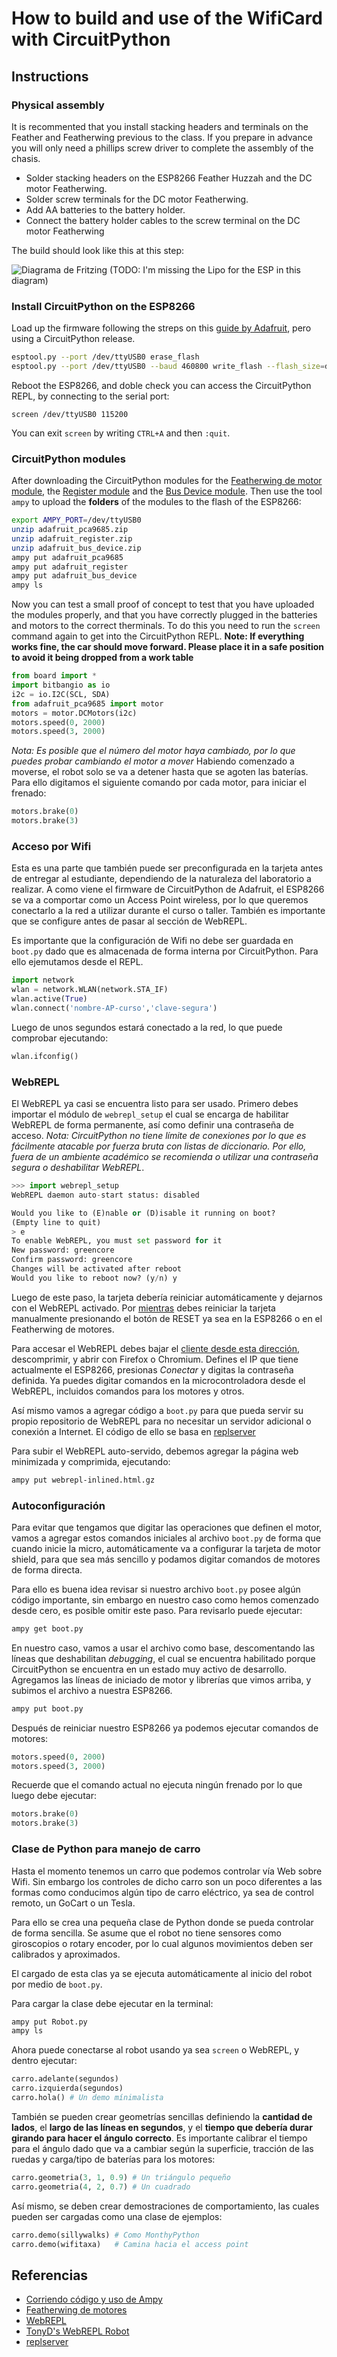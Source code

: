 # How to build and use of the WifiCard with CircuitPython

## Instructions
### Physical assembly

It is recommented that you install stacking headers and terminals on the Feather and Featherwing previous to the class. If you prepare in advance you will only need a phillips screw driver to complete the assembly of the chasis.

- Solder stacking headers on the ESP8266 Feather Huzzah and the DC motor Featherwing.
- Solder screw terminals for the DC motor Featherwing.
- Add AA batteries to the battery holder.
- Connect the battery holder cables to the screw terminal on the DC motor Featherwing

The build should look like this at this step:

![Diagrama de Fritzing](https://github.com/fede2cr/CircuitPython_WifiCar/blob/master/doc/Diagrama%20conexiones%20-%20Wifi%20Car.png)
(TODO: I'm missing the Lipo for the ESP in this diagram)

### Install CircuitPython on the ESP8266

Load up the firmware following the streps on this [guide by Adafruit](https://learn.adafruit.com/micropython-basics-how-to-load-micropython-on-a-board/?view=all#esp8266), pero using a CircuitPython release.

```bash
esptool.py --port /dev/ttyUSB0 erase_flash
esptool.py --port /dev/ttyUSB0 --baud 460800 write_flash --flash_size=detect 0 adafruit-circuitpython-feather_huzzah-0.9.0.bin
```
Reboot the ESP8266, and doble check you can access the CircuitPython REPL, by connecting to the serial port:
```
screen /dev/ttyUSB0 115200
```
You can exit `screen` by writing ``CTRL+A`` and then ``:quit``.

### CircuitPython modules

After downloading the CircuitPython modules for the [Featherwing de motor module](https://github.com/adafruit/Adafruit_CircuitPython_PCA9685/releases), the [Register module](https://github.com/adafruit/Adafruit_CircuitPython_Register/releases) and the [Bus Device module](https://github.com/adafruit/Adafruit_CircuitPython_BusDevice/releases). Then use the tool ``ampy`` to upload the **folders** of the modules to the flash of the ESP8266:

```bash
export AMPY_PORT=/dev/ttyUSB0
unzip adafruit_pca9685.zip
unzip adafruit_register.zip
unzip adafruit_bus_device.zip
ampy put adafruit_pca9685
ampy put adafruit_register
ampy put adafruit_bus_device
ampy ls
```
Now you can test a small proof of concept to test that you have uploaded the modules properly, and that you have correctly plugged in the batteries and motors to the correct therminals. To do this you need to run the `screen` command again to get into the CircuitPython REPL.
**Note: If everything works fine, the car should move forward. Please place it in a safe position to avoid it being dropped from a work table**
```python
from board import *
import bitbangio as io
i2c = io.I2C(SCL, SDA)
from adafruit_pca9685 import motor
motors = motor.DCMotors(i2c)
motors.speed(0, 2000)
motors.speed(3, 2000)
```
*Nota: Es posible que el número del motor haya cambiado, por lo que puedes probar cambiando el motor a mover*
Habiendo comenzado a moverse, el robot solo se va a detener hasta que se agoten las baterías. Para ello digitamos el siguiente comando por cada motor, para iniciar el frenado:
```python
motors.brake(0)
motors.brake(3)
```

### Acceso por Wifi
Esta es una parte que también puede ser preconfigurada en la tarjeta antes de entregar al estudiante, dependiendo de la naturaleza del laboratorio a realizar.
A como viene el firmware de CircuitPython de Adafruit, el ESP8266 se va a comportar como un Access Point wireless, por lo que queremos conectarlo a la red a utilizar durante el curso o taller. También es importante que se configure antes de pasar al sección de WebREPL.

Es importante que la configuración de Wifi no debe ser guardada en `boot.py` dado que es almacenada de forma interna por CircuitPython. Para ello ejemutamos desde el REPL.

```python
import network
wlan = network.WLAN(network.STA_IF)
wlan.active(True)
wlan.connect('nombre-AP-curso','clave-segura')
```
Luego de unos segundos estará conectado a la red, lo que puede comprobar ejecutando:
```python
wlan.ifconfig()
```

### WebREPL
El WebREPL ya casi se encuentra listo para ser usado. Primero debes importar el módulo de `webrepl_setup` el cual se encarga de habilitar WebREPL de forma permanente, así como definir una contraseña de acceso. *Nota: CircuitPython no tiene límite de conexiones por lo que es fácilmente atacable por fuerza bruta con listas de diccionario. Por ello, fuera de un ambiente académico se recomienda o utilizar una contraseña segura o deshabilitar WebREPL*.


```python
>>> import webrepl_setup
WebREPL daemon auto-start status: disabled

Would you like to (E)nable or (D)isable it running on boot?
(Empty line to quit)
> e
To enable WebREPL, you must set password for it
New password: greencore
Confirm password: greencore
Changes will be activated after reboot
Would you like to reboot now? (y/n) y

```

Luego de este paso, la tarjeta debería reiniciar automáticamente y dejarnos con el WebREPL activado. Por [mientras](https://github.com/adafruit/circuitpython/issues/98) debes reiniciar la tarjeta manualmente presionando el botón de RESET ya sea en la ESP8266 o en el Featherwing de motores.

Para accesar el WebREPL debes bajar el [cliente desde esta dirección](https://github.com/micropython/webrepl/archive/master.zip), descomprimir, y abrir con Firefox o Chromium. Defines el IP que tiene actualmente el ESP8266, presionas *Conectar* y digitas la contraseña definida. Ya puedes digitar comandos en la microcontroladora desde el WebREPL, incluidos comandos para los motores y otros.

Así mismo vamos a agregar código a `boot.py` para que pueda servir su propio repositorio de WebREPL para no necesitar un servidor adicional o conexión a Internet. El código de ello se basa en [replserver](https://github.com/ShrimpingIt/cockle/blob/master/replserver/)

Para subir el WebREPL auto-servido, debemos agregar la página web minimizada y comprimida, ejecutando:
```bash
ampy put webrepl-inlined.html.gz
```

### Autoconfiguración

Para evitar que tengamos que digitar las operaciones que definen el motor, vamos a agregar estos comandos iniciales al archivo `boot.py` de forma que cuando inicie la micro, automáticamente va a configurar la tarjeta de motor shield, para que sea más sencillo y podamos digitar comandos de motores de forma directa.

Para ello es buena idea revisar si nuestro archivo `boot.py` posee algún código importante, sin embargo en nuestro caso como hemos comenzado desde cero, es posible omitir este paso. Para revisarlo puede ejecutar:
```bash
ampy get boot.py
```
En nuestro caso, vamos a usar el archivo como base, descomentando las líneas que deshabilitan *debugging*, el cual se encuentra habilitado porque CircuitPython se encuentra en un estado muy activo de desarrollo.
Agregamos las líneas de iniciado de motor y librerías que vimos arriba, y subimos el archivo a nuestra ESP8266.
```bash
ampy put boot.py
```

Después de reiniciar nuestro ESP8266 ya podemos ejecutar comandos de motores:
```python
motors.speed(0, 2000)
motors.speed(3, 2000)
```
Recuerde que el comando actual no ejecuta ningún frenado por lo que luego debe ejecutar:

```python
motors.brake(0)
motors.brake(3)
```

### Clase de Python para manejo de carro

Hasta el momento tenemos un carro que podemos controlar vía Web sobre Wifi. Sin embargo los controles de dicho carro son un poco diferentes a las formas como conducimos algún tipo de carro eléctrico, ya sea de control remoto, un GoCart o un Tesla.

Para ello se crea una pequeña clase de Python donde se pueda controlar de forma sencilla. Se asume que el robot no tiene sensores como giroscopios o rotary encoder, por lo cual algunos movimientos deben ser calibrados y aproximados.

El cargado de esta clas ya se ejecuta automáticamente al inicio del robot por medio de `boot.py`.

Para cargar la clase debe ejecutar en la terminal:
```bash
ampy put Robot.py
ampy ls
```
Ahora puede conectarse al robot usando ya sea `screen` o WebREPL, y dentro ejecutar:

```python
carro.adelante(segundos)
carro.izquierda(segundos)
carro.hola() # Un demo mínimalista
```

También se pueden crear geometrías sencillas definiendo la **cantidad de lados**, el **largo de las líneas en segundos**, y el **tiempo que debería durar girando para hacer el ángulo correcto**. Es importante calibrar el tiempo para el ángulo dado que va a cambiar según la superficie, tracción de las ruedas y carga/tipo de baterías para los motores:
```python
carro.geometria(3, 1, 0.9) # Un triángulo pequeño
carro.geometria(4, 2, 0.7) # Un cuadrado
```

Así mismo, se deben crear demostraciones de comportamiento, las cuales pueden ser cargadas como una clase de ejemplos:
```python
carro.demo(sillywalks) # Como MonthyPython
carro.demo(wifitaxa)   # Camina hacia el access point
```

## Referencias
- [Corriendo código y uso de Ampy](https://learn.adafruit.com/micropython-basics-load-files-and-run-code/?view=all)
- [Featherwing de motores](https://learn.adafruit.com/micropython-hardware-pca9685-dc-motor-and-stepper-driver/?view=all)
- [WebREPL](https://learn.adafruit.com/micropython-basics-esp8266-webrepl/?view=all)
- [TonyD's WebREPL Robot](https://www.youtube.com/watch?v=hOwReBsHq7g)
- [replserver](https://github.com/ShrimpingIt/cockle/blob/master/replserver/)
